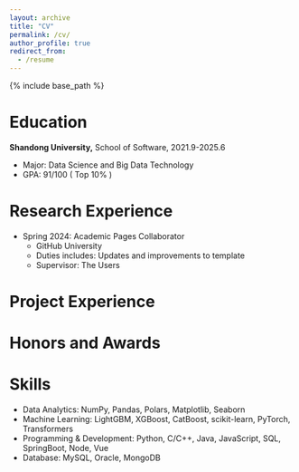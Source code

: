 ```yaml
---
layout: archive
title: "CV"
permalink: /cv/
author_profile: true
redirect_from:
  - /resume
---
```


{% include base_path %}

Education
======
**Shandong University,** School of Software, 2021.9-2025.6
- Major: Data Science and Big Data Technology
- GPA: 91/100 ( Top 10% )

Research Experience
======
* Spring 2024: Academic Pages Collaborator
  * GitHub University
  * Duties includes: Updates and improvements to template
  * Supervisor: The Users

Project Experience
======

Honors and Awards
======

  
Skills
======
* Data Analytics: NumPy, Pandas, Polars, Matplotlib, Seaborn
* Machine Learning: LightGBM, XGBoost, CatBoost, scikit-learn, PyTorch, Transformers
* Programming & Development: Python, C/C++, Java, JavaScript, SQL, SpringBoot, Node, Vue
* Database: MySQL, Oracle, MongoDB

 
